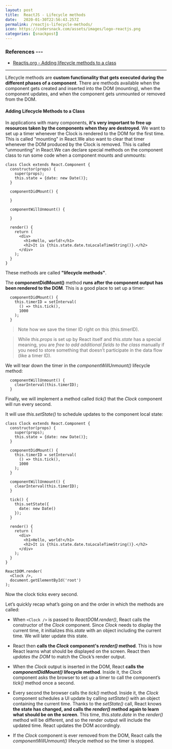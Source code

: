 ```yaml
---
layout: post
title:  ReactJS - Lifecycle methods
date:   2020-01-30T22:56:43.257Z
permalink: /reactjs-lifecycle-methods/
icon: https://codersnack.com/assets/images/logo-reactjs.png
categories: [snackpost]
---
```


### References ---

- [Reactjs.org - Adding lifecycle methods to a class](https://reactjs.org/docs/state-and-lifecycle.html#adding-lifecycle-methods-to-a-class)
---

Lifecycle methods are **custom functionality that gets executed during the different phases of a component**. There are methods available when the component gets created and inserted into the DOM (mounting), when the component updates, and when the component gets unmounted or removed from the DOM.

#### Adding Lifecycle Methods to a Class
In applications with many components, **it's very important to free up resources taken by the components when they are destroyed**. We want to set up a timer whenever the Clock is rendered to the DOM for the first time. This is called "mounting" in React.We also want to clear that timer whenever the DOM produced by the Clock is removed. This is called "unmounting" in React.We can declare special methods on the component class to run some code when a component mounts and unmounts:

```
class Clock extends React.Component {
  constructor(props) {
    super(props);
    this.state = {date: new Date()};
  }

  componentDidMount() {

  }

  componentWillUnmount() {

  }

  render() {
    return (
      <div>
        <h1>Hello, world!</h1>
        <h2>It is {this.state.date.toLocaleTimeString()}.</h2>
      </div>
    );
  }
}
```
These methods are called **"lifecycle methods"**.

The **componentDidMount()** method **runs after the component output has been rendered to the DOM**. This is a good place to set up a timer:
```
  componentDidMount() {
    this.timerID = setInterval(
      () => this.tick(),
      1000
    );
  }
```
>Note how we save the timer ID right on this (this.timerID).

>While *this.props* is set up by React itself and *this.state* has a special meaning, you are *free to add additional fields to the class* manually if you need to store something that doesn’t participate in the data flow (like a timer ID).

We will tear down the timer in the *componentWillUnmount()* lifecycle method:
```
  componentWillUnmount() {
    clearInterval(this.timerID);
  }
```
Finally, we will implement a method called *tick()* that the *Clock* component will run every second.

It will use *this.setState()* to schedule updates to the component local state:

```
class Clock extends React.Component {
  constructor(props) {
    super(props);
    this.state = {date: new Date()};
  }

  componentDidMount() {
    this.timerID = setInterval(
      () => this.tick(),
      1000
    );
  }

  componentWillUnmount() {
    clearInterval(this.timerID);
  }

  tick() {
    this.setState({
      date: new Date()
    });
  }

  render() {
    return (
      <div>
        <h1>Hello, world!</h1>
        <h2>It is {this.state.date.toLocaleTimeString()}.</h2>
      </div>
    );
  }
}

ReactDOM.render(
  <Clock />,
  document.getElementById('root')
);
```
Now the clock ticks every second.

Let’s quickly recap what’s going on and the order in which the methods are called:

- When `<Clock />` is passed to *ReactDOM.render()*, React calls the constructor of the *Clock* component. Since *Clock* needs to display the current time, it initializes *this.state* with an object including the current time. We will later update this state.

- React then **calls the *Clock* component's *render()* method**. This is how React learns what should be displayed on the screen. React then *updates the DOM* to match the Clock’s render output.

- When the *Clock* output is inserted in the DOM, React **calls the *componentDidMount()* lifecycle method**. Inside it, the *Clock* component asks the browser to set up a timer to call the component’s *tick()* method once a second.

- Every second the browser calls the *tick()* method. Inside it, the *Clock* component schedules a UI update by calling *setState()* with an object containing the current time. Thanks to the *setState()* call, React knows **the state has changed, and calls the *render()* method again to learn what should be on the screen**. This time, *this.state.date* in the *render()* method will be different, and so the render output will include the updated time. React updates the DOM accordingly.

- If the *Clock* component is ever removed from the DOM, React calls the *componentWillUnmount()*  lifecycle method so the timer is stopped.